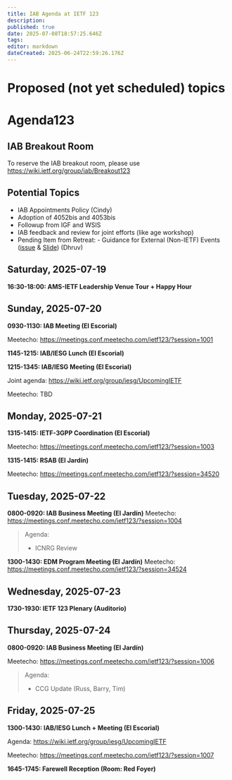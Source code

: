 ```yaml
---
title: IAB Agenda at IETF 123
description: 
published: true
date: 2025-07-08T18:57:25.646Z
tags: 
editor: markdown
dateCreated: 2025-06-24T22:59:26.176Z
---
```


# Proposed (not yet scheduled) topics


# Agenda123

## IAB Breakout Room

To reserve the IAB breakout room, please use https://wiki.ietf.org/group/iab/Breakout123
 

## Potential Topics

- IAB Appointments Policy (Cindy)
- Adoption of 4052bis and 4053bis
- Followup from IGF and WSIS
- IAB feedback and review for joint efforts (like age workshop)
- Pending Item from Retreat: - Guidance for External (Non-IETF) Events ([issue](https://github.com/intarchboard/responsibilities/issues/53) & [Slide](https://docs.google.com/presentation/d/1lwq-UB5jKMKv8dFxkB1S-dmlyEbn_5C3HhOgg54efMc/edit?usp=sharing)) (Dhruv)


## Saturday, 2025-07-19

**16:30-18:00: AMS-IETF Leadership Venue Tour + Happy Hour**




## Sunday, 2025-07-20

**0930-1130: IAB Meeting (El Escorial)**

Meetecho: https://meetings.conf.meetecho.com/ietf123/?session=1001




**1145-1215: IAB/IESG Lunch (El Escorial)**

**1215-1345: IAB/IESG Meeting (El Escorial)** 

Joint agenda: https://wiki.ietf.org/group/iesg/UpcomingIETF

Meetecho: TBD




## Monday, 2025-07-21

**1315-1415: IETF-3GPP Coordination (El Escorial)**

Meetecho: https://meetings.conf.meetecho.com/ietf123/?session=1003

**1315-1415: RSAB (El Jardín)**

Meetecho: https://meetings.conf.meetecho.com/ietf123/?session=34520

## Tuesday, 2025-07-22

**0800-0920: IAB Business Meeting (El Jardín)**
Meetecho: https://meetings.conf.meetecho.com/ietf123/?session=1004

> Agenda:
> 
> - ICNRG Review 

**1300-1430: EDM Program Meeting (El Jardín)**
Meetecho: https://meetings.conf.meetecho.com/ietf123/?session=34524


## Wednesday, 2025-07-23

**1730-1930: IETF 123 Plenary (Auditorio)**

## Thursday, 2025-07-24

**0800-0920: IAB Business Meeting (El Jardín)**

Meetecho: https://meetings.conf.meetecho.com/ietf123/?session=1006

> Agenda:
> 
> - CCG Update (Russ, Barry, Tim) 

## Friday, 2025-07-25

**1300-1430: IAB/IESG Lunch + Meeting (El Escorial)** 

Agenda: https://wiki.ietf.org/group/iesg/UpcomingIETF

Meetecho: https://meetings.conf.meetecho.com/ietf123/?session=1007

**1645-1745: Farewell Reception (Room: Red Foyer)**



